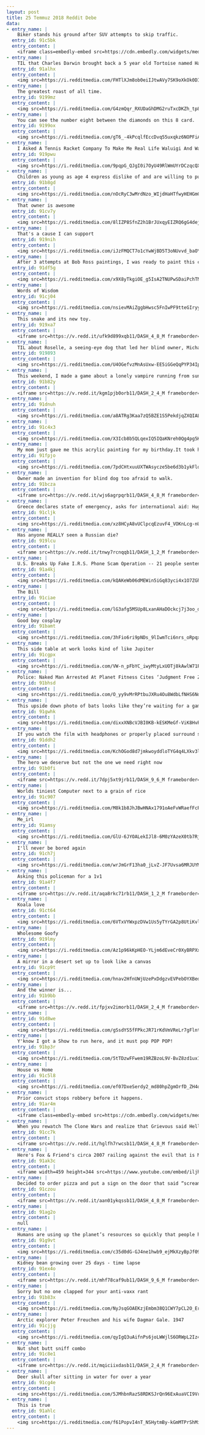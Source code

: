 ```yaml
---
layout: post
title: 25 Temmuz 2018 Reddit Debe
data:
- entry_name: |
    Biker stands his ground after SUV attempts to skip traffic.
  entry_id: 91c5bk
  entry_content: |
    <iframe class=embedly-embed src=https://cdn.embedly.com/widgets/media.html?src=https%3A%2F%2Fgfycat.com%2Fifr%2FRigidForsakenHog&url=https%3A%2F%2Fgfycat.com%2FRigidForsakenHog&image=https%3A%2F%2Fthumbs.gfycat.com%2FRigidForsakenHog-size_restricted.gif&key=522baf40bd3911e08d854040d3dc5c07&type=text%2Fhtml&schema=gfycat width=480 height=268 scrolling=no frameborder=0 allow=autoplay; fullscreen allowfullscreen=true></iframe>
- entry_name: |
    TIL that Charles Darwin brought back a 5 year old Tortoise named Harriet from the Galápagos Islands that would be later owned by Steve Irwin. Harriet died in 2006 at the age of 176.
  entry_id: 91alhx
  entry_content: |
    <img src=https://i.redditmedia.com/FHTlXJm8ob0eiIJtwAVy7SK9oXkOk0DIsUCSU3_8gfo.jpg?s=1778ba7b530fac0152269a6cf9d20113 frameborder=0>
- entry_name: |
    The greatest roast of all time.
  entry_id: 9199mz
  entry_content: |
    <img src=https://i.redditmedia.com/G4zmQqr_RXUDaGhDMG2ruTxcDKZh_tp8DKOuGi_jGxQ.jpg?s=4f7d668922635077d9c720afdef77be9 frameborder=0>
- entry_name: |
    You can see the number eight between the diamonds on this 8 card.
  entry_id: 9199ox
  entry_content: |
    <img src=https://i.redditmedia.com/gT6_-4kPcqlfEccDvq55uxqkz6NOPFiA33p7KWlK9M4.jpg?s=3f2448bbecdcecf9635d321ae2755b2e frameborder=0>
- entry_name: |
    I Asked A Tennis Racket Company To Make Me Real Life Waluigi And Wario Rackets For Comic-Con. They Were Ecstatic And Made The Best Rackets I've Ever Seen.
  entry_id: 919pwu
  entry_content: |
    <img src=https://i.redditmedia.com/9pqpG_QJgI0i7OyU49RlWmUYrDCzqcQX1RQazsfjPfA.jpg?s=2cf9076fe77938bae09040e139d3758a frameborder=0>
- entry_name: |
    Children as young as age 4 express dislike of and are willing to punish those who freeload off the work of other group members, a new study has found. But kids also make a clear distinction between those who freeload intentionally and those who have good reasons why they can’t contribute.
  entry_id: 91b8gd
  entry_content: |
    <img src=https://i.redditmedia.com/nOcRyC3wMrdNzo_WIjdHaHTfwyHEHGmC2hLLj214nLQ.jpg?s=9891d3c34665af1bef643c5e723389c0 frameborder=0>
- entry_name: |
    That owner is awesome
  entry_id: 91cv7y
  entry_content: |
    <img src=https://i.redditmedia.com/8lIZP8SfnZ2h1BrJUxqyEIZRQ6gG4dejI1jfgYxh1FA.png?s=dd1e05034f9508348996cce25b2d2165 frameborder=0>
- entry_name: |
    That's a cause I can support
  entry_id: 919nih
  entry_content: |
    <img src=https://i.redditmedia.com/iJzFMQCT7o1cYwWjBD5T3oNUvvd_baOYxFeCWgxu7hU.jpg?s=8385205595a945673215815ea9b7b653 frameborder=0>
- entry_name: |
    After 3 attempts at Bob Ross paintings, I was ready to paint this chicken
  entry_id: 91df5g
  entry_content: |
    <img src=https://i.redditmedia.com/x9X8yTkgiOE_g5IsA2TNUPwSDaiPchTNL6SM4QS4k3o.jpg?s=b57c91a4ebcea7eac1d3577f11e579e0 frameborder=0>
- entry_name: |
    Words of Wisdom
  entry_id: 91cj04
  entry_content: |
    <img src=https://i.redditmedia.com/nsievMAiZggbHwsc5FnIwPF9tteGIryyMrehwrPMnL0.jpg?s=7b02910d529a71b9246b0096e8738e5e frameborder=0>
- entry_name: |
    This snake and its new toy.
  entry_id: 919xa7
  entry_content: |
    <iframe src=https://v.redd.it/ufk9d899xqb11/DASH_4_8_M frameborder=0></iframe>
- entry_name: |
    TIL about Roselle, a seeing-eye dog that led her blind owner, Michael Hingson, down 1,463 steps from the 78th floor of the North Tower of the World Trade Center on September 11th, 2001. Dog and owner exited just before the South Tower collapsed, and both survived.
  entry_id: 919893
  entry_content: |
    <img src=https://i.redditmedia.com/U4OGefvzMnAsUxw-EE5iGGeQqPYP34Ipl8wAUnRtiLo.jpg?s=a4c125755c38a58f7af08acdba5325a4 frameborder=0>
- entry_name: |
    This weekend, I made a game about a lonely vampire running from sunlight!
  entry_id: 91b82y
  entry_content: |
    <iframe src=https://v.redd.it/kgm1pjb0orb11/DASH_2_4_M frameborder=0></iframe>
- entry_name: |
  entry_id: 91dnuh
  entry_content: |
    <img src=https://i.redditmedia.com/a8ATRg3Kaa7zQ5BZE1S5PekdjqZXQIALPTxcgfiefoY.jpg?s=bd780c830e56c39d672fdc84ab38dbc4 frameborder=0>
- entry_name: |
  entry_id: 91c4x3
  entry_content: |
    <img src=https://i.redditmedia.com/X3Icb8b5QLqexIQ5IQaKNreh0Qg4pg5KogZFPo6Qlug.jpg?s=f21591199d6749e2eafa924565060295 frameborder=0>
- entry_name: |
    My mom just gave me this acrylic painting for my birthday.It took her weeks to finish, but the result is amazing. Thanks mom!
  entry_id: 91fpjo
  entry_content: |
    <img src=https://i.redditmedia.com/7pdCHtxuuUXTWAsycze5be6d3b1ykFlqju2jMDQoYeg.png?s=e519b09482e50552d31be4c779851eff frameborder=0>
- entry_name: |
    Owner made an invention for blind dog too afraid to walk.
  entry_id: 91bcza
  entry_content: |
    <iframe src=https://v.redd.it/wjs6agrpqrb11/DASH_4_8_M frameborder=0></iframe>
- entry_name: |
    Greece declares state of emergency, asks for international aid: Huge forest fires raging across Greece have killed at least four people and injured dozens more, forcing authorities to seek international assistance as they battle the flames.
  entry_id: 91cljk
  entry_content: |
    <img src=https://i.redditmedia.com/xz8HCyA8vUClpcqEzuvF4_VOKnLcg-nUUP_opOW7ExQ.jpg?s=203894fb5bca41909e3cb42ef37c5356 frameborder=0>
- entry_name: |
    Has anyone REALLY seen a Russian die?
  entry_id: 919lcu
  entry_content: |
    <iframe src=https://v.redd.it/tnwy7rcnqqb11/DASH_1_2_M frameborder=0></iframe>
- entry_name: |
    U.S. Breaks Up Fake I.R.S. Phone Scam Operation -- 21 people sentenced for up to 20 yrs, 32 in India indicted
  entry_id: 91a4kj
  entry_content: |
    <img src=https://i.redditmedia.com/kQAKeWb06dMEWin5iGq83yci4x1O7ZGhqMumjkT4qSs.jpg?s=dc4ed2ea0512bda4521fed89b23e8f0f frameborder=0>
- entry_name: |
    The Bill
  entry_id: 91ciae
  entry_content: |
    <img src=https://i.redditmedia.com/lG3afg5MSUp8LxanAHaDOckcj7j3oo_dgESPep-WhLQ.jpg?s=1cdc326cf5f44e77e6fb32214ee44224 frameborder=0>
- entry_name: |
    Good boy cosplay
  entry_id: 91bamt
  entry_content: |
    <img src=https://i.redditmedia.com/3hFio6ri9pNDs_9lIwmTci6nrs_oRpqxoqjyRj9Bc14.jpg?s=2df7a3da7cbc4642c9a6e9e151b0de4a frameborder=0>
- entry_name: |
    This side table at work looks kind of like Jupiter
  entry_id: 91cgpx
  entry_content: |
    <img src=https://i.redditmedia.com/VW-n_pFbYC_iwyMtyLxUOTj8kAwlW71Fv3mu8a-jSLY.jpg?s=e6f6b8b93c31bd30907bbeb1a91e86d7 frameborder=0>
- entry_name: |
    Police: Naked Man Arrested At Planet Fitness Cites ‘Judgment Free Zone’
  entry_id: 91bhsd
  entry_content: |
    <img src=https://i.redditmedia.com/O_yy9vMrRPtbuJXRu4Ou8WdbLfNHS6Ndmxo3CYdMPns.jpg?s=b2b075e9b530953c83a03b78b18eb43d frameborder=0>
- entry_name: |
    This upside down photo of bats looks like they’re waiting for a game to start in a rainy stadium.
  entry_id: 91gwhk
  entry_content: |
    <img src=https://i.redditmedia.com/dixxXNBcVJBI0KB-kESKMeGf-ViK8HvPemTOuWh3v-E.jpg?s=ec9fe45b5b938bf6f6bff1aa02d34d99 frameborder=0>
- entry_name: |
    If you watch the film with headphones or properly placed surround sound speakers, every time we see Baby in Baby Driver (2017) wearing only one of his headphones, you’ll hear the song he is listening to through that ear only.
  entry_id: 91ddh2
  entry_content: |
    <img src=https://i.redditmedia.com/KchOGod8d7jmkwoyddloTYG4q4LXkv3liMvSwKs7fs0.jpg?s=8592de06209d3fb813982798354e425c frameborder=0>
- entry_name: |
    The hero we deserve but not the one we need right now
  entry_id: 91b0fi
  entry_content: |
    <iframe src=https://v.redd.it/7dpj5xt9jrb11/DASH_9_6_M frameborder=0></iframe>
- entry_name: |
    Worlds tiniest Computer next to a grain of rice
  entry_id: 91c907
  entry_content: |
    <img src=https://i.redditmedia.com/M8k1b8JhJBwHNAx1791oAeFvWRaefFcPP9OAZbuC9KA.jpg?s=37354300f0029e5d3f9b862262186666 frameborder=0>
- entry_name: |
    Me_irl
  entry_id: 91amsy
  entry_content: |
    <img src=https://i.redditmedia.com/GlU-6JYOALekIJl8-6M0zYAzeX0tb7Rj4rOPng3GPkw.jpg?s=b36550aa685719ccb8c4d41264aaf087 frameborder=0>
- entry_name: |
    I'll never be bored again
  entry_id: 91ch7j
  entry_content: |
    <img src=https://i.redditmedia.com/wrJmGrF13ha0_jLvZ-JF7Uvsa6MRJUYMm23jRQRAREc.jpg?s=e0a9fe33d82d2c034262f4324a8f6373 frameborder=0>
- entry_name: |
    Asking this policeman for a 1v1
  entry_id: 91a4f7
  entry_content: |
    <iframe src=https://v.redd.it/aqa8rkc71rb11/DASH_1_2_M frameborder=0></iframe>
- entry_name: |
    Koala love
  entry_id: 91ct64
  entry_content: |
    <img src=https://i.redditmedia.com/6VTxVYWxpzDVw1Us5yTYrGA2p8UtiKvl7GdGfebKHj0.jpg?s=66959d075ef670ca019caa7fcb212af8 frameborder=0>
- entry_name: |
    Wholesome Goofy
  entry_id: 919lmy
  entry_content: |
    <img src=https://i.redditmedia.com/Az1p96kKpHEO-YLjm6dEveCr0XyBRPXx3MfWfGr-9Vg.jpg?s=4dab52b266da7d306455410fb3657298 frameborder=0>
- entry_name: |
    A mirror in a desert set up to look like a canvas
  entry_id: 91cp9t
  entry_content: |
    <img src=https://i.redditmedia.com/hnav2HfnUWjUzePxDdgzvEVPebOYXBedO1sdOECNtLI.jpg?s=4179f38797033013181f447a12289cc9 frameborder=0>
- entry_name: |
    And the winner is...
  entry_id: 91b9bb
  entry_content: |
    <iframe src=https://v.redd.it/fpjxv2imorb11/DASH_2_4_M frameborder=0></iframe>
- entry_name: |
  entry_id: 91d8we
  entry_content: |
    <img src=https://i.redditmedia.com/gSsdYS5fFPkcJR71rKdVmVReLr7gFlntXLgh9sxOUuc.gif?fm=jpg&s=f0bf541ba4b1bc38a9acd969bb3b0975 frameborder=0>
- entry_name: |
    Y'know I got a Show to run here, and it must pop POP POP!
  entry_id: 91bp3r
  entry_content: |
    <img src=https://i.redditmedia.com/5tTDzwFFwem19RZBzoL9V-BvZ8zd1ux1DT3dIfcbGq8.jpg?s=58988cdef65a3affd18ca02d102bb61c frameborder=0>
- entry_name: |
    House vs Home
  entry_id: 91c5l8
  entry_content: |
    <img src=https://i.redditmedia.com/ef07DxeSerdy2_md80hpZgmOrfD_ZH4qMySteWEUxck.jpg?s=37d16b141bf23d3045cb3aab51afd0e7 frameborder=0>
- entry_name: |
    Prior convict stops robbery before it happens.
  entry_id: 91ar4m
  entry_content: |
    <iframe class=embedly-embed src=https://cdn.embedly.com/widgets/media.html?src=https%3A%2F%2Fgfycat.com%2Fifr%2FWhisperedPerkyHoneybadger&url=https%3A%2F%2Fgfycat.com%2FWhisperedPerkyHoneybadger&image=https%3A%2F%2Fthumbs.gfycat.com%2FWhisperedPerkyHoneybadger-size_restricted.gif&key=2aa3c4d5f3de4f5b9120b660ad850dc9&type=text%2Fhtml&schema=gfycat width=600 height=338 scrolling=no frameborder=0 allow=autoplay; fullscreen allowfullscreen=true></iframe>
- entry_name: |
    When you rewatch The Clone Wars and realize that Grievous said Hello there first
  entry_id: 91cc7k
  entry_content: |
    <iframe src=https://v.redd.it/hglfh7rwcsb11/DASH_4_8_M frameborder=0></iframe>
- entry_name: |
    Here's Fox & Friend's circa 2007 railing against the evil that is Mr Rogers for ruining an entire generation
  entry_id: 91ak3c
  entry_content: |
    <iframe width=459 height=344 src=https://www.youtube.com/embed/iljhDaowoLc?feature=oembed&enablejsapi=1 frameborder=0 allow=autoplay; encrypted-media allowfullscreen></iframe>
- entry_name: |
    Decided to order pizza and put a sign on the door that said “scream ‘Shannon your pizza is here.’ Don’t ring the doorbell or knock, our grandma is sleeping upstairs.”
  entry_id: 91czou
  entry_content: |
    <iframe src=https://v.redd.it/aan01ykqssb11/DASH_4_8_M frameborder=0></iframe>
- entry_name: |
  entry_id: 91ag2o
  entry_content: |
    null
- entry_name: |
    Humans are using up the planet’s resources so quickly that people have used a year’s worth in just seven months, experts are warning. Earth Overshoot Day comes earlier each year because of ecological damage caused by humanity.
  entry_id: 91g9vt
  entry_content: |
    <img src=https://i.redditmedia.com/c35d0dG-GJ4ne1hwb9_ejMkXzyBpJf09uMGpOW5jtxw.jpg?s=adf2b5ace95f685ab429b8480b698085 frameborder=0>
- entry_name: |
    Kidney bean growing over 25 days - time lapse
  entry_id: 91ex4o
  entry_content: |
    <iframe src=https://v.redd.it/mhf78caf9ub11/DASH_9_6_M frameborder=0></iframe>
- entry_name: |
    Sorry but no one clapped for your anti-vaxx rant
  entry_id: 91b83x
  entry_content: |
    <img src=https://i.redditmedia.com/NyJsqGOAEKzjEmbm38Q1CWY7pCL2O_ErWbyZYwvv9js.png?s=4a34cb3a228acc4d00ea8913d51816de frameborder=0>
- entry_name: |
    Arctic explorer Peter Freuchen and his wife Dagmar Gale. 1947
  entry_id: 91cjjg
  entry_content: |
    <img src=https://i.redditmedia.com/qyIgQ3uAifnPs6joLWWjlS6ORWpL2Iz42WwQxAtk0dQ.jpg?s=56c89155b5abc7c57cf6aa58b74bbc71 frameborder=0>
- entry_name: |
    Nut shot butt sniff combo
  entry_id: 91c8e1
  entry_content: |
    <iframe src=https://v.redd.it/mqiciixdasb11/DASH_2_4_M frameborder=0></iframe>
- entry_name: |
    Deer skull after sitting in water for over a year
  entry_id: 91cg4e
  entry_content: |
    <img src=https://i.redditmedia.com/5JMhbnRazS8RDKSJrQn96ExAuaVCI9Vr0FXrVhyZYHE.jpg?s=b46af97c8dbc8b9d34fa07498d888fce frameborder=0>
- entry_name: |
    This is true
  entry_id: 91ahlc
  entry_content: |
    <img src=https://i.redditmedia.com/f61PopvI4nT_NSHytmBy-kGmMTPrShMipP0cNBjuKGU.jpg?s=5d2944a04f4b28fd5e493afd599b844b frameborder=0>
---
```

